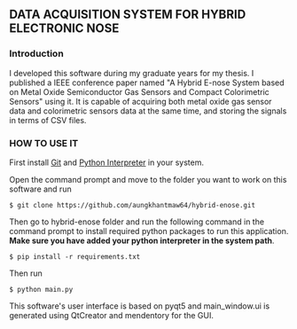 ## DATA ACQUISITION SYSTEM FOR HYBRID ELECTRONIC NOSE

### Introduction
I developed this software during my graduate years for my thesis. I published a IEEE conference paper named "A Hybrid E-nose System based on Metal Oxide Semiconductor Gas Sensors and Compact Colorimetric Sensors" using it. It is capable of acquiring both metal oxide gas sensor data and colorimetric sensors data at the same time, and storing the signals in terms of CSV files.

### HOW TO USE IT
First install [Git](https://git-scm.com/) and [Python Interpreter](https://www.python.org/) in your system.

Open the command prompt and move to the folder you want to work on this software and run
```
$ git clone https://github.com/aungkhantmaw64/hybrid-enose.git
```
Then go to hybrid-enose folder and run the following command in the command prompt to install required python packages to run this application. 
**Make sure you have added your python interpreter in the system path**.
```
$ pip install -r requirements.txt
```
Then run 
```
$ python main.py
```

This software's user interface is based on pyqt5 and main_window.ui is generated using QtCreator and mendentory for the GUI.
